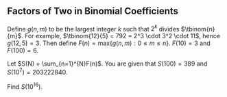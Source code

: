 ## Factors of Two in Binomial Coefficients

Define $g(n, m)$ to be the largest integer $k$ such that
$2^k$ divides $\tbinom{n}{m}$. For example, $\tbinom{12}{5} = 792 = 2^3 \cdot 3^2 \cdot 11$, hence $g(12,5) = 3$. Then define $F(n) = \text{max}\{g(n, m):0\le m\le n\}$. $F(10)=3$ and $F(100)=6$.

Let $S(N) = \sum_{n=1}^{N}F(n)$. You are given that $S(100)=389$ and $S(10^7)= 203222840$.

Find $S(10^{16})$.
